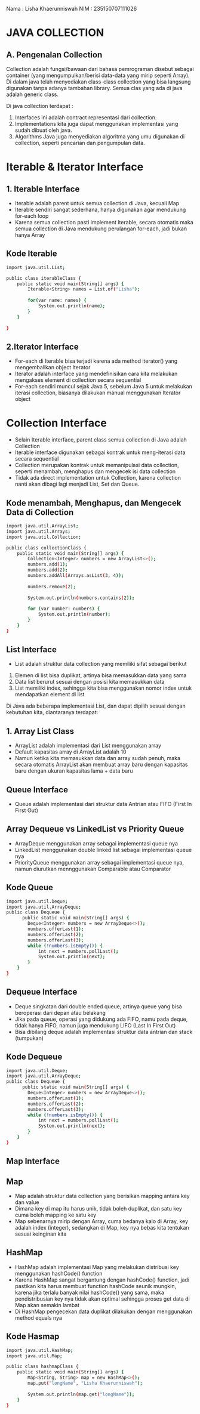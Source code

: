 Nama    : Lisha Khaerunniswah
NIM     : 235150707111026

# JAVA COLLECTION
## A. Pengenalan Collection
   Collection adalah fungsi/bawaan dari bahasa pemrograman disebut sebagai container (yang mengumpulkan/berisi data-data yang mirip seperti Array). Di dalam java telah menyediakan class-class collection yang bisa langsung digunakan tanpa adanya tambahan library. Semua clas yang ada di java adalah generic class.

Di java collection terdapat :
1. Interfaces 
    ini adalah contract representasi dari collection.
2. Implementations
    kita juga dapat menggunakan implementasi yang sudah dibuat oleh java.
3. Algorithms
    Java juga menyediakan algoritma yang umu digunakan di collection, seperti pencarian dan pengumpulan data.

# Iterable & Iterator Interface
## 1. Iterable Interface
- Iterable adalah parent untuk semua collection di Java, kecuali Map
- Iterable sendiri sangat sederhana, hanya digunakan agar mendukung for-each loop
- Karena semua collection pasti implement iterable, secara otomatis maka semua collection di Java mendukung perulangan for-each, jadi bukan hanya Array

## Kode Iterable
```sh
import java.util.List;

public class iterableClass {
    public static void main(String[] args) {
        Iterable<String> names = List.of("Lisha");
        
        for(var name: names) {
            System.out.println(name);
        }
    }
            
}
```

## 2.Iterator Interface
- For-each di Iterable bisa terjadi karena ada method iterator() yang 
mengembalikan object Iterator
- Iterator adalah interface yang mendefinisikan cara kita melakukan mengakses element di collection secara sequential
- For-each sendiri muncul sejak Java 5, sebelum Java 5 untuk melakukan iterasi collection, biasanya dilakukan manual menggunakan Iterator object

# Collection Interface
- Selain Iterable interface, parent class semua collection di Java adalah Collection
- Iterable interface digunakan sebagai kontrak untuk meng-iterasi data secara sequential
- Collection merupakan kontrak untuk memanipulasi data collection, seperti menambah, menghapus dan mengecek isi data collection
- Tidak ada direct implementation untuk Collection, karena collection nanti akan dibagi lagi menjadi List, Set dan Queue.

## Kode menambah, Menghapus, dan Mengecek Data di Collection
```sh
import java.util.ArrayList;
import java.util.Arrays;
import java.util.Collection;

public class collectionClass {
    public static void main(String[] args) {
        Collection<Integer> numbers = new ArrayList<>();
        numbers.add(1);
        numbers.add(2);
        numbers.addAll(Arrays.asList(3, 4));
        
        numbers.remove(2);
        
        System.out.println(numbers.contains(2));              
        
        for (var number: numbers) {
            System.out.println(number);
        }
    }
}
```

## List Interface
- List adalah struktur data collection yang memiliki sifat sebagai berikut 
1. Elemen di list bisa duplikat, artinya bisa memasukkan data yang sama
2. Data list berurut sesuai dengan posisi kita memasukkan data
3. List memiliki index, sehingga kita bisa menggunakan nomor index untuk mendapatkan element di list

Di Java ada beberapa implementasi List, dan dapat dipilih sesuai dengan kebutuhan kita, diantaranya terdapat:

## 1. Array List Class
- ArrayList adalah implementasi dari List menggunakan array
- Default kapasitas array di ArrayList adalah 10
- Namun ketika kita memasukkan data dan array sudah penuh, maka secara otomatis ArrayList akan membuat array baru dengan kapasitas baru dengan ukuran kapasitas lama + data baru

## Queue Interface
- Queue adalah implementasi dari struktur data Antrian atau FIFO (First In First Out)

## Array Dequeue vs LinkedList vs Priority Queue
- ArrayDeque menggunakan array sebagai implementasi queue nya
- LinkedList menggunakan double linked list sebagai implementasi queue nya
- PriorityQueue menggunakan array sebagai implementasi queue nya, namun diurutkan mennggunakan Comparable atau Comparator

## Kode Queue
```sh
import java.util.Deque;
import java.util.ArrayDeque;
public class Dequeue {
      public static void main(String[] args) {
        Deque<Integer> numbers = new ArrayDeque<>();
        numbers.offerLast(1);
        numbers.offerLast(2);
        numbers.offerLast(3);
        while (!numbers.isEmpty()) {
            int next = numbers.pollLast();
            System.out.println(next);
        }
    }
}
```

## Dequeue Interface
-  Deque singkatan dari double ended queue, artinya queue yang bisa beroperasi dari depan atau belakang
- Jika pada queue, operasi yang didukung ada FIFO, namu pada deque, tidak hanya FIFO, namun juga mendukung LIFO (Last In First Out)
- Bisa dibilang deque adalah implementasi struktur data antrian dan stack (tumpukan)

## Kode Dequeue
```sh
import java.util.Deque;
import java.util.ArrayDeque;
public class Dequeue {
      public static void main(String[] args) {
        Deque<Integer> numbers = new ArrayDeque<>();
        numbers.offerLast(1);
        numbers.offerLast(2);
        numbers.offerLast(3);
        while (!numbers.isEmpty()) {
            int next = numbers.pollLast();
            System.out.println(next);
        }
    }
}
```

## Map Interface

## Map
- Map adalah struktur data collection yang berisikan mapping antara key dan value
- Dimana key di map itu harus unik, tidak boleh duplikat, dan satu key cuma boleh mapping ke satu key
- Map sebenarnya mirip dengan Array, cuma bedanya kalo di Array, key adalah index (integer), sedangkan di Map, key nya bebas kita tentukan sesuai keinginan kita

## HashMap
- HashMap adalah implementasi Map yang melakukan distribusi key menggunakan hashCode() function
- Karena HashMap sangat bergantung dengan hashCode() function, jadi pastikan kita harus membuat function hashCode seunik mungkin, karena jika terlalu banyak nilai hashCode() yang sama, maka pendistribusian key nya tidak akan optimal sehingga proses get data di Map akan semakin lambat
- Di HashMap pengecekan data duplikat dilakukan dengan menggunakan method equals nya

## Kode Hasmap
```sh
import java.util.HashMap;
import java.util.Map;

public class hashmapClass {
    public static void main(String[] args) {
        Map<String, String> map = new HashMap<>();
        map.put("longName", "Lisha Khaerunniswah");
        
        System.out.println(map.get("longName"));
    }
}
```
